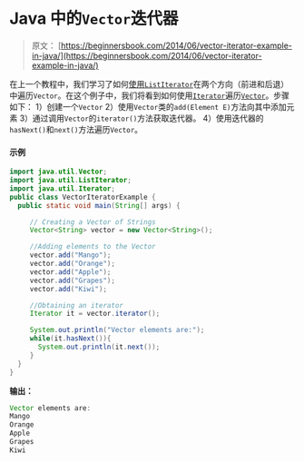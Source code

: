 # Java 中的`Vector`迭代器

> 原文： [https://beginnersbook.com/2014/06/vector-iterator-example-in-java/](https://beginnersbook.com/2014/06/vector-iterator-example-in-java/)

在上一个教程中，我们学习了如何[使用`ListIterator`](https://beginnersbook.com/2014/06/vector-listiterator-example-in-java/)在两个方向（前进和后退）中遍历`Vector`。在这个例子中，我们将看到如何使用[`Iterator`](https://beginnersbook.com/2014/06/java-iterator-with-examples/)遍历[`Vector`](https://beginnersbook.com/2013/12/vector-in-java/)。步骤如下：
1）创建一个`Vector`
2）使用`Vector`类的`add(Element E)`方法向其中添加元素
3）通过调用`Vector`的`iterator()`方法获取迭代器。
4）使用迭代器的`hasNext()`和`next()`方法遍历`Vector`。

#### 示例

```java
import java.util.Vector;
import java.util.ListIterator;
import java.util.Iterator;
public class VectorIteratorExample {
  public static void main(String[] args) {

     // Creating a Vector of Strings
     Vector<String> vector = new Vector<String>();

     //Adding elements to the Vector
     vector.add("Mango");
     vector.add("Orange");
     vector.add("Apple");
     vector.add("Grapes");
     vector.add("Kiwi");

     //Obtaining an iterator
     Iterator it = vector.iterator();

     System.out.println("Vector elements are:");
     while(it.hasNext()){
       System.out.println(it.next());
     }
  }
}
```

**输出：**

```java
Vector elements are:
Mango
Orange
Apple
Grapes
Kiwi
```